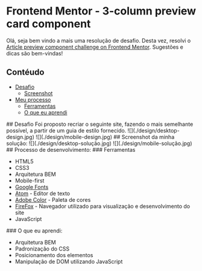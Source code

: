 # Frontend Mentor - 3-column preview card component

Olá, seja bem vindo a mais uma resolução de desafio. Desta vez, resolvi o [Article preview component challenge on Frontend Mentor](https://www.frontendmentor.io/challenges/article-preview-component-dYBN_pYFT). Sugestões e dicas são bem-vindas!

## Contéudo

- [Desafio](#desafio)
    - [Screenshot](#screenshot)
- [Meu processo](#meu-processo)
    - [Ferramentas](#ferramentas)
    - [O que eu aprendi](#aprendizado)


<a name="desafio">
## Desafio
</a>
Foi proposto recriar o seguinte site, fazendo o mais semelhante possível, a partir de um guia de estilo fornecido.
![](./design/desktop-design.jpg)
![](./design/mobile-design.jpg)

<a name="screenshot">
## Screenshot da minha solução:
</a>
![](./design/desktop-solução.jpg)
![](./design/mobile-solução.jpg)

<a name="meu-processo">
## Processo de desenvolvimento:
</a>

<a name="ferramentas">
### Ferramentas
</a>

- HTML5
- CSS3
- Arquitetura BEM
- Mobile-first
- [Google Fonts](https://fonts.google.com)
- [Atom](https://atom.io/) - Editor de texto
- [Adobe Color](https://color.adobe.com/pt/create/color-wheel) - Paleta de cores
- [FireFox](https://www.mozilla.org/pt-BR/firefox/new/) - Navegador utilizado para visualização e desenvolvimento do site
- JavaScript

<a name="aprendizado">
### O que eu aprendi:
</a>

- Arquitetura BEM
- Padronização do CSS
- Posicionamento dos elementos
- Manipulação de DOM utilizando JavaScript


